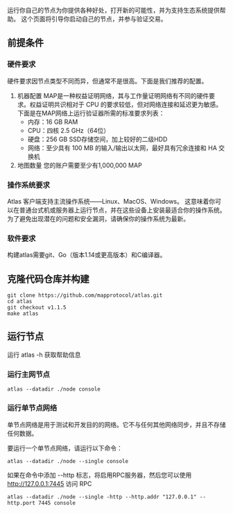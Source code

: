 运行你自己的节点为你提供各种好处，打开新的可能性，并为支持生态系统提供帮助。 这个页面将引导你启动自己的节点，并参与验证交易。

## 前提条件

### 硬件要求

硬件要求因节点类型不同而异，但通常不是很高。下面是我们推荐的配置。

1. 机器配置
   MAP是一种权益证明网络，其与工作量证明网络有不同的硬件要求。权益证明共识相对于 CPU 的要求较低，但对网络连接和延迟更为敏感。
   下面是在MAP网络上运行验证器所需的标准要求列表：
   - 内存：16 GB RAM
   - CPU：四核 2.5 GHz（64位）
   - 硬盘：256 GB SSD存储空间，加上较好的二级HDD
   - 网络：至少具有 100 MB 的输入/输出以太网，最好具有冗余连接和 HA 交换机
2. 地图数量
   您的账户需要至少有1,000,000 MAP

### 操作系统要求

Atlas 客户端支持主流操作系统——Linux、MacOS、Windows。
这意味着你可以在普通台式机或服务器上运行节点，并在这些设备上安装最适合你的操作系统。为了避免出现潜在的问题和安全漏洞，请确保你的操作系统为最新。

### 软件要求

构建atlas需要git、Go（版本1.14或更高版本）和C编译器。

## 克隆代码仓库并构建

```shell
git clone https://github.com/mapprotocol/atlas.git
cd atlas
git checkout v1.1.5
make atlas
```

## 运行节点

运行 atlas -h 获取帮助信息

### 运行主网节点

```shell
atlas --datadir ./node console
```

### 运行单节点网络

单节点网络是用于测试和开发目的的网络。它不与任何其他网络同步，并且不存储任何数据。

要运行一个单节点网络，请运行以下命令：

```shell
atlas --datadir ./node --single console
```

如果在命令中添加 --http 标志，将启用RPC服务器，然后您可以使用 http://127.0.0.1:7445 访问 RPC

```shell
atlas --datadir ./node --single -http --http.addr "127.0.0.1" --http.port 7445 console
```